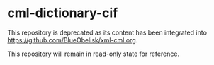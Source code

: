 # cml-dictionary-cif

This repository is deprecated as its content has been integrated into <https://github.com/BlueObelisk/xml-cml.org>.

This repository will remain in read-only state for reference.
